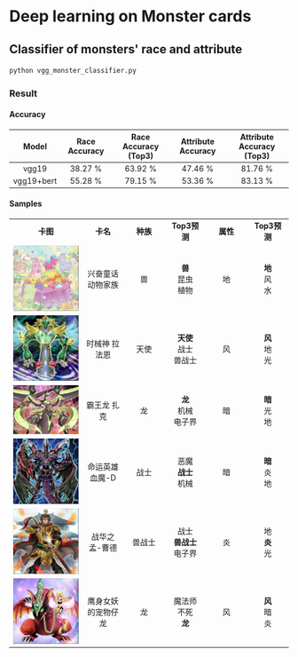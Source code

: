 # Deep learning on Monster cards

## Classifier of monsters' race and attribute
```sh
python vgg_monster_classifier.py
```

### Result

#### Accuracy
Model | Race Accuracy | Race Accuracy (Top3) | Attribute Accuracy | Attribute Accuracy (Top3)
:----:|:--------:|:--------------:|:--------:|:--------:
vgg19 | 38.27 % | 63.92 % | 47.46 % | 81.76 %
vgg19+bert | 55.28 % | 79.15 % | 53.36 % | 83.13 %

#### Samples
<table border="0" cellspacing="0" cellpadding="0">
  <tr>
    <td width="128" align="center" valign="middle"><b>卡图</b></td>
    <td width="64" align="center" valign="middle"><b>卡名</b></td>
    <td width="64" align="center" valign="middle"><b>种族</b></td>
    <td width="64" align="center" valign="middle"><b>Top3预测</b></td>
    <td width="64" align="center" valign="middle"><b>属性</b></td>
    <td width="64" align="center" valign="middle"><b>Top3预测</b></td>
  </tr>
  <tr>
    <td width="128"><img src='samples/53054164.png'/></td>
    <td width="64" align="center" valign="middle">兴奋童话动物家族</td>
    <td width="64" align="center" valign="middle">兽</td>
    <td width="64" align="center" valign="middle"><b>兽</b></br>昆虫</br>植物</td>
    <td width="64" align="center" valign="middle">地</td>
    <td width="64" align="center" valign="middle"><b>地</b></br>风</br>水</td>
  </tr>
  <tr>
    <td width="128"><img src='samples/60222213.png'/></td>
    <td width="64" align="center" valign="middle">时械神 拉法恩</td>
    <td width="64" align="center" valign="middle">天使</td>
    <td width="64" align="center" valign="middle"><b>天使</b></br>战士</br>兽战士</td>
    <td width="64" align="center" valign="middle">风</td>
    <td width="64" align="center" valign="middle"><b>风</b></br>地</br>光</td>
  </tr>
  <tr>
    <td width="128" align="center" valign="middle"><img src='samples/13331639.png'/></td>
    <td width="64" align="center" valign="middle">霸王龙 扎克</td>
    <td width="64" align="center" valign="middle">龙</td>
    <td width="64" align="center" valign="middle"><b>龙</b></br>机械</br>电子界</td>
    <td width="64" align="center" valign="middle">暗</td>
    <td width="64" align="center" valign="middle"><b>暗</b></br>光</br>地</td>
  </tr>
  <tr>
    <td width="128"><img src='samples/83965310.png'/></td>
    <td width="64" align="center" valign="middle">命运英雄 血魔-D</td>
    <td width="64" align="center" valign="middle">战士</td>
    <td width="64" align="center" valign="middle">恶魔</br><b>战士</b></br>机械</td>
    <td width="64" align="center" valign="middle">暗</td>
    <td width="64" align="center" valign="middle"><b>暗</b></br>炎</br>地</td>
  </tr>
  <tr>
    <td width="128"><img src='samples/33545259.png'/></td>
    <td width="64" align="center" valign="middle">战华之孟-曹德</td>
    <td width="64" align="center" valign="middle">兽战士</td>
    <td width="64" align="center" valign="middle">战士</br><b>兽战士</b></br>电子界</td>
    <td width="64" align="center" valign="middle">炎</td>
    <td width="64" align="center" valign="middle">地</br><b>炎</b></br>光</td>
  </tr>
  <tr>
    <td width="128"><img src='samples/6924874.png'/></td>
    <td width="64" align="center" valign="middle">鹰身女妖的宠物仔龙</td>
    <td width="64" align="center" valign="middle">龙</td>
    <td width="64" align="center" valign="middle">魔法师</br>不死</br><b>龙</b></td>
    <td width="64" align="center" valign="middle">风</td>
    <td width="64" align="center" valign="middle"><b>风</b></br>暗</br>炎</td>
  </tr>
</table>

